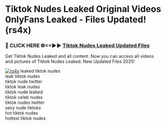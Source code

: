 # Tiktok Nudes Leaked Original Videos 0nlyFans Leaked - Files Updated! (rs4x)

<h3>🔴 CLICK HERE 🌐==►► <a href="https://tinyurl.com/4mcuefdz" rel="nofollow">Tiktok Nudes Leaked Updated Files</a></h3>

Get Tiktok Nudes Leaked and all content. Now you can access all videos and pictures of Tiktok Nudes Leaked. New Updated Files 2025!

[![rs4x](https://i.imgur.com/StAQSOY.gif)](https://tinyurl.com/4mcuefdz)
leaked tiktok nudes<br>
leak tiktok nudes<br>
tiktok nude twitter<br>
tiktok leak nudes<br>
tiktok nude leaked<br>
tiktok celeb nudes<br>
tiktok nudes twitter<br>
sexy nude tiktoks<br>
hot tiktok nudes<br>
hottest tiktok nudes